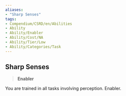 ```yaml
---
aliases:
- "Sharp Senses"
tags:
- Compendium/CSRD/en/Abilities
- Ability
- Ability/Enabler
- Ability/Cost/NA
- Ability/Tier/Low
- Ability/Categories/Task
---
```


  
## Sharp Senses  
>**Enabler**
  
You are trained in all tasks involving perception. Enabler.